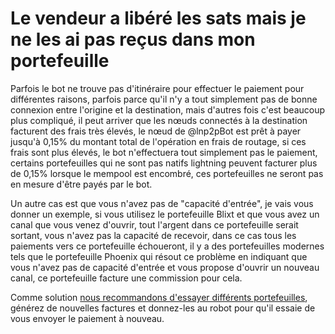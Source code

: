 # Le vendeur a libéré les sats mais je ne les ai pas reçus dans mon portefeuille

Parfois le bot ne trouve pas d'itinéraire pour effectuer le paiement pour différentes raisons, parfois parce qu'il n'y a tout simplement pas de bonne connexion entre l'origine et la destination, mais d'autres fois c'est beaucoup plus compliqué, il peut arriver que les nœuds connectés à la destination facturent des frais très élevés, le nœud de @lnp2pBot est prêt à payer jusqu'à 0,15% du montant total de l'opération en frais de routage, si ces frais sont plus élevés, le bot n'effectuera tout simplement pas le paiement, certains portefeuilles qui ne sont pas natifs lightning peuvent facturer plus de 0,15% lorsque le mempool est encombré, ces portefeuilles ne seront pas en mesure d'être payés par le bot.

Un autre cas est que vous n'avez pas de "capacité d'entrée", je vais vous donner un exemple, si vous utilisez le portefeuille Blixt et que vous avez un canal que vous venez d'ouvrir, tout l'argent dans ce portefeuille serait sortant, vous n'avez pas la capacité de recevoir, dans ce cas tous les paiements vers ce portefeuille échoueront, il y a des portefeuilles modernes tels que le portefeuille Phoenix qui résout ce problème en indiquant que vous n'avez pas de capacité d'entrée et vous propose d'ouvrir un nouveau canal, ce portefeuille facture une commission pour cela.

Comme solution [nous recommandons d'essayer différents portefeuilles](./recommended-wallets.md), générez de nouvelles factures et donnez-les au robot pour qu'il essaie de vous envoyer le paiement à nouveau.
